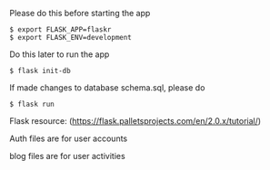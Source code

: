 Please do this before starting the app

```
$ export FLASK_APP=flaskr
$ export FLASK_ENV=development
```

Do this later to run the app
```
$ flask init-db
```

If made changes to database schema.sql, please do
```
$ flask run
```

Flask resource: (https://flask.palletsprojects.com/en/2.0.x/tutorial/)


Auth files are for user accounts

blog files are for user activities
